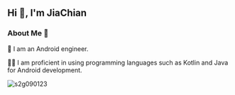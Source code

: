 <h2 align="left">Hi 👋, I'm JiaChian</h1>
<h3 align="left">About Me 🚀</h3>
🌱 I am an Android engineer.

👨‍💻 I am proficient in using programming languages such as Kotlin and Java for Android development.

<p><img align="left" src="https://github-readme-stats.vercel.app/api/top-langs?username=s2g090123&show_icons=true&theme=dark&title_color=ffffff&text_color=ffffff&locale=en&layout=compact" alt="s2g090123" /></p>
